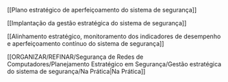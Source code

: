 [[Plano estratégico de aperfeiçoamento do sistema de segurança]]

[[Implantação da gestão estratégica do sistema de segurança]]

[[Alinhamento estratégico, monitoramento dos indicadores de desempenho e aperfeiçoamento contínuo do sistema de segurança]]

[[ORGANIZAR/REFINAR/Segurança de Redes de Computadores/Planejamento Estratégico em Segurança/Gestão estratégica do sistema de segurança/Na Prática|Na Prática]]